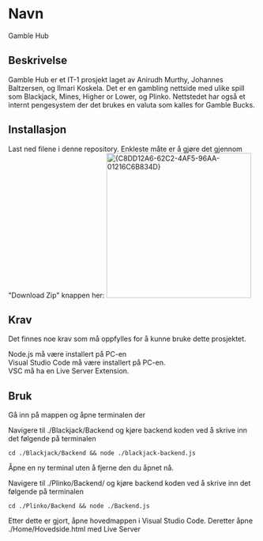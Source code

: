 
# Navn

Gamble Hub

## Beskrivelse

Gamble Hub er et IT-1 prosjekt laget av Anirudh Murthy, Johannes Baltzersen, og Ilmari Koskela. Det er en gambling nettside med ulike spill som Blackjack, Mines, Higher or Lower, og Plinko. Nettstedet har også et internt pengesystem der det brukes en valuta som kalles for Gamble Bucks.

## Installasjon

Last ned filene i denne repository. Enkleste måte er å gjøre det gjennom "Download Zip" knappen her:
<img width="293" alt="{C8DD12A6-62C2-4AF5-96AA-01216C6B834D}" src="https://github.com/user-attachments/assets/d6471375-0637-4ed5-9d5e-1fd7da58522e" />

## Krav

Det finnes noe krav som må oppfylles for å kunne bruke dette prosjektet.

Node.js må være installert på PC-en <br>
Visual Studio Code må være installert på PC-en. <br>
VSC må ha en Live Server Extension.

## Bruk

Gå inn på mappen og åpne terminalen der

Navigere til ./Blackjack/Backend og kjøre backend koden ved å skrive inn det følgende på terminalen

```
cd ./Blackjack/Backend && node ./blackjack-backend.js
```

Åpne en ny terminal uten å fjerne den du åpnet nå.

Navigere til ./Plinko/Backend/ og kjøre backend koden ved å skrive inn det følgende på terminalen

```
cd ./Plinko/Backend && node ./Backend.js
```

Etter dette er gjort, åpne hovedmappen i Visual Studio Code.
Deretter åpne ./Home/Hovedside.html med Live Server


